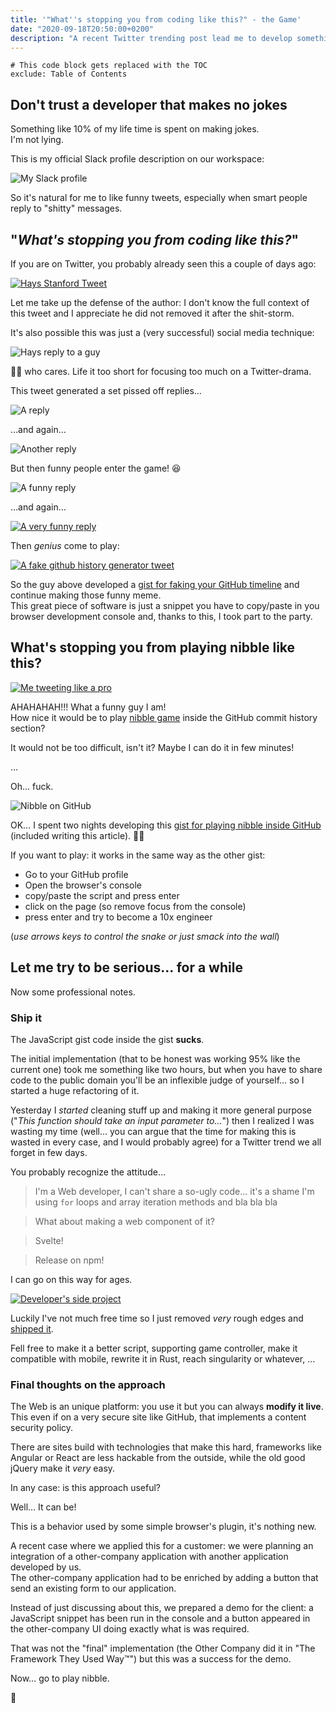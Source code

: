 ```yaml
---
title: '"What''s stopping you from coding like this?" - the Game'
date: "2020-09-18T20:50:00+0200"
description: "A recent Twitter trending post lead me to develop something, just for fun! Spoiler alert: maybe there's something serious at the end of the article."
---
```


```toc
# This code block gets replaced with the TOC
exclude: Table of Contents
```

## Don't trust a developer that makes no jokes

Something like 10% of my life time is spent on making jokes.<br>
I'm not lying.

This is my official Slack profile description on our workspace:

![My Slack profile](./slack-profile.png)

So it's natural for me to like funny tweets, especially when smart people reply to "shitty" messages.

## "_What's stopping you from coding like this?_"

If you are on Twitter, you probably already seen this a couple of days ago:

[![Hays Stanford Tweet](./hays-tweet.png)](https://twitter.com/haysstanford/status/1306209477226569729 "Hays Stanford Tweet")

Let me take up the defense of the author: I don't know the full context of this tweet and I appreciate he did not removed it after the shit-storm.

It's also possible this was just a (very successful) social media technique:

![Hays reply to a guy](./hays-reply.png)

🤷‍♂️ who cares.
Life it too short for focusing too much on a Twitter-drama.

This tweet generated a set pissed off replies…

![A reply](./angry-1.png)

…and again…

![Another reply](./angry-2.png)

But then funny people enter the game! 😆

![A funny reply](./funny-1.png)

…and again…

[![A very funny reply](./funny-2.png)](https://twitter.com/cassidoo/status/1306263579897688065?s=20 "Cassidoo tweet")

Then _genius_ come to play:

[![A fake github history generator tweet](./generator.png)](https://twitter.com/wesbos/status/1306254750757916672?s=20 "Wes Bos tweet")

So the guy above developed a [gist for faking your GitHub timeline](https://gist.github.com/wesbos/bb38d9311dd742eb8082cf138ec469da) and continue making those funny meme.<br>
This great piece of software is just a snippet you have to copy/paste in you browser development console and, thanks to this, I took part to the party.

## What's stopping you from playing nibble like this?

[![Me tweeting like a pro](./me.png)](https://twitter.com/keul/status/1306263632448237568?s=20 "My tweet")

AHAHAHAH!!! What a funny guy I am!<br>
How nice it would be to play [nibble game](<https://en.wikipedia.org/wiki/Nibbles_(video_game)>) inside the GitHub commit history section?

It would not be too difficult, isn't it?
Maybe I can do it in few minutes!

…

Oh… fuck.

![Nibble on GitHub](./nibble.gif)

OK… I spent two nights developing this [gist for playing nibble inside GitHub](https://gist.github.com/keul/383a50f64a163a9c2f06d63eb0f08640) (included writing this article). 🤦‍♂️

If you want to play: it works in the same way as the other gist:

- Go to your GitHub profile
- Open the browser's console
- copy/paste the script and press enter
- click on the page (so remove focus from the console)
- press enter and try to become a 10x engineer

(_use arrows keys to control the snake or just smack into the wall_)

## Let me try to be serious… for a while

Now some professional notes.

### Ship it

The JavaScript gist code inside the gist **sucks**.

The initial implementation (that to be honest was working 95% like the current one) took me something like two hours, but when you have to share code to the public domain you'll be an inflexible judge of yourself… so I started a huge refactoring of it.

Yesterday I _started_ cleaning stuff up and making it more general purpose ("_This function should take an input parameter to…_") then I realized I was wasting my time (well… you can argue that the time for making this is wasted in every case, and I would probably agree) for a Twitter trend we all forget in few days.

You probably recognize the attitude…

> I'm a Web developer, I can't share a so-ugly code… it's a shame I'm using `for` loops and array iteration methods and bla bla bla

> What about making a web component of it?

> Svelte!

> Release on npm!

I can go on this way for ages.

[![Developer's side project](https://pbs.twimg.com/media/EhkL29QXsAMFVf1?format=jpg&name=large)](https://twitter.com/vincentdnl/status/1268573228626333703?s=20)

Luckily I've not much free time so I just removed _very_ rough edges and [shipped it](https://medium.com/@kitze/the-saddest-just-ship-it-story-ever-b82707e37735).

Fell free to make it a better script, supporting game controller, make it compatible with mobile, rewrite it in Rust, reach singularity or whatever, …

### Final thoughts on the approach

The Web is an unique platform: you use it but you can always **modify it live**.
This even if on a very secure site like GitHub, that implements a content security policy.

There are sites build with technologies that make this hard, frameworks like Angular or React are less hackable from the outside, while the old good jQuery make it _very_ easy.

In any case: is this approach useful?

Well… It can be!

This is a behavior used by some simple browser's plugin, it's nothing new.

A recent case where we applied this for a customer: we were planning an integration of a other-company application with another application developed by us.<br>
The other-company application had to be enriched by adding a button that send an existing form to our application.

Instead of just discussing about this, we prepared a demo for the client: a JavaScript snippet has been run in the console and a button appeared in the other-company UI doing exactly what is was required.

That was not the "final" implementation (the Other Company did it in "The Framework They Used Way™") but this was a success for the demo.

Now… go to play nibble.

👋
